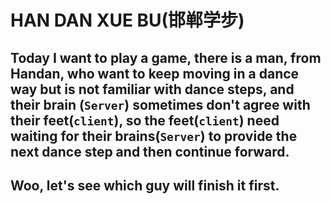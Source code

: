 # HAN DAN XUE BU(邯郸学步)

## Today I want to play a game, there is a man, from Handan, who want to keep moving in a dance way but is not familiar with dance steps, and their brain (`Server`) sometimes don't agree with their feet(`client`),  so the feet(`client`) need waiting for their brains(`Server`) to provide the next dance step and then continue forward.  
## Woo, let's see which guy will finish it first.
